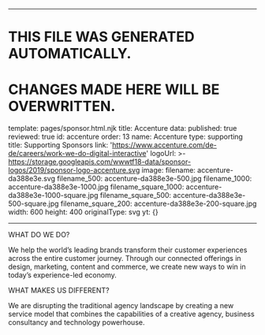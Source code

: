 ----

# THIS FILE WAS GENERATED AUTOMATICALLY.
# CHANGES MADE HERE WILL BE OVERWRITTEN.

template: pages/sponsor.html.njk
title: Accenture
data:
  published: true
  reviewed: true
  id: accenture
  order: 13
  name: Accenture
  type: supporting
  title: Supporting Sponsors
  link: 'https://www.accenture.com/de-de/careers/work-we-do-digital-interactive'
  logoUrl: >-
    https://storage.googleapis.com/wwwtf18-data/sponsor-logos/2019/sponsor-logo-accenture.svg
  image:
    filename: accenture-da388e3e.svg
    filename_500: accenture-da388e3e-500.jpg
    filename_1000: accenture-da388e3e-1000.jpg
    filename_square_1000: accenture-da388e3e-1000-square.jpg
    filename_square_500: accenture-da388e3e-500-square.jpg
    filename_square_200: accenture-da388e3e-200-square.jpg
    width: 600
    height: 400
    originalType: svg
yt: {}

----

WHAT DO WE DO?

We help the world’s leading brands transform their customer experiences across
the entire customer journey. Through our connected offerings in design,
marketing, content and commerce, we create new ways to win in today’s
experience-led economy.

WHAT MAKES US DIFFERENT? 

We are disrupting the traditional agency landscape by creating a new service
model that combines the capabilities of a creative agency, business consultancy
and technology powerhouse.